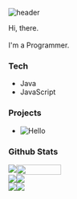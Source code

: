 ![header](https://capsule-render.vercel.app/api?type=egg)

Hi, there.  
<br>
I'm a Programmer.

### Tech
- Java
- JavaScript

### Projects
- ![Hello]("https://github.io")

### Github Stats
<div style="display:flex;">
  <img src="https://github-readme-stats.vercel.app/api/top-langs/?username=jojo00923&layout=compact&theme=buefy"/>
  <img src="https://github-readme-stats.vercel.app/api?username=jojo00923&theme=buefy&show_icons=true" width="42%" />
</div>
<div style="display:flex">
  <img src="https://github-readme-stats.vercel.app/api/pin/?username=jojo00923&repo=jojo00923.github.io&cache_seconds=86400&theme=buefy" />
  <img src="https://github-readme-stats.vercel.app/api/pin/?username=jojo00923&repo=jojo00923.github.io&cache_seconds=86400&theme=buefy" />
</div>
<div style="display:flex">
  <img src="https://github-readme-stats.vercel.app/api/pin/?username=jojo00923&repo=jojo00923.github.io&cache_seconds=86400&theme=buefy" />
  <img src="https://github-readme-stats.vercel.app/api/pin/?username=jojo00923&repo=jojo00923.github.io&cache_seconds=86400&theme=buefy" />
</div>

